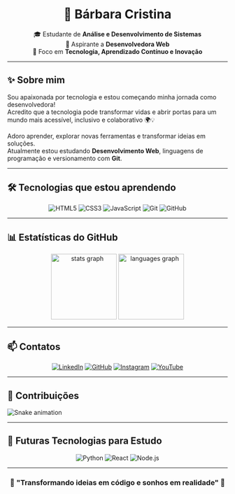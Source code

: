 <h1 align="center">🌻 Bárbara Cristina</h1>

<p align="center">
🎓 Estudante de <b>Análise e Desenvolvimento de Sistemas</b> <br>
🌱 Aspirante a <b>Desenvolvedora Web</b> <br>
🚀 Foco em <b>Tecnologia, Aprendizado Contínuo e Inovação</b>
</p>

---

## ✨ Sobre mim  
Sou apaixonada por tecnologia e estou começando minha jornada como desenvolvedora!  
Acredito que a tecnologia pode transformar vidas e abrir portas para um mundo mais acessível, inclusivo e colaborativo 🌍💡  

Adoro aprender, explorar novas ferramentas e transformar ideias em soluções.  
Atualmente estou estudando **Desenvolvimento Web**, linguagens de programação e versionamento com **Git**.

---

## 🛠️ Tecnologias que estou aprendendo  
<div align="center">

![HTML5](https://img.shields.io/badge/HTML5-%23E44D26.svg?style=for-the-badge&logo=html5&logoColor=white)
![CSS3](https://img.shields.io/badge/CSS3-%232A7BC1.svg?style=for-the-badge&logo=css3&logoColor=white)
![JavaScript](https://img.shields.io/badge/JavaScript-%23F0DB4F.svg?style=for-the-badge&logo=javascript&logoColor=black)
![Git](https://img.shields.io/badge/Git-%23F1502F.svg?style=for-the-badge&logo=git&logoColor=white)
![GitHub](https://img.shields.io/badge/GitHub-%23121011.svg?style=for-the-badge&logo=github&logoColor=white)

</div>

---

## 📊 Estatísticas do GitHub  
<div align="center">
  <img src="https://github-readme-stats.vercel.app/api?username=barbaracristinahub&show_icons=true&theme=dracula" height="150" alt="stats graph" />
  <img src="https://github-readme-stats.vercel.app/api/top-langs?username=barbaracristinahub&layout=compact&langs_count=6&theme=dracula" height="150" alt="languages graph" />
</div>

---

## 📫 Contatos  
<div align="center">
  
[![LinkedIn](https://img.shields.io/badge/LinkedIn-%230077B5?style=for-the-badge&logo=linkedin&logoColor=white)](https://www.linkedin.com/in/b%C3%A1rbara-cristina-bb9566378)
[![GitHub](https://img.shields.io/badge/GitHub-%23121011?style=for-the-badge&logo=github&logoColor=white)](https://github.com/barbaracristinahub)
[![Instagram](https://img.shields.io/badge/Instagram-%23E4405F?style=for-the-badge&logo=instagram&logoColor=white)](https://www.instagram.com/barbaracristinainst?igsh=MXM0MXN3cm53dXZ5MA==)
[![YouTube](https://img.shields.io/badge/YouTube-%23FF0000?style=for-the-badge&logo=youtube&logoColor=white)](https://youtube.com/@barbaracristinaa?si=CAOFADRpBVLIgVZL)

</div>

---

## 🐍 Contribuições  
<img src="https://raw.githubusercontent.com/barbaracristinahub/barbaracristinahub/output/snake.svg" alt="Snake animation" />

---

## 🚀 Futuras Tecnologias para Estudo  
<div align="center">

![Python](https://img.shields.io/badge/Python-3776AB.svg?style=for-the-badge&logo=python&logoColor=white)
![React](https://img.shields.io/badge/React-20232A.svg?style=for-the-badge&logo=react&logoColor=61DAFB)
![Node.js](https://img.shields.io/badge/Node.js-43853D.svg?style=for-the-badge&logo=node.js&logoColor=white)

</div>

---

<h3 align="center">🌟 "Transformando ideias em código e sonhos em realidade" 🌟</h3>
